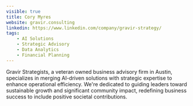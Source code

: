 ```yaml
---
visible: true
title: Cory Myres
website: gravir.consulting
linkedin: https://www.linkedin.com/company/gravir-strategy/
tags: 
    - AI Solutions
    - Strategic Advisory
    - Data Analytics
    - Financial Planning
---
```


Gravir Strategists, a veteran owned business advisory firm in Austin, specializes in merging AI-driven solutions with strategic expertise to enhance operational efficiency. We're dedicated to guiding leaders toward sustainable growth and significant community impact, redefining business success to include positive societal contributions.